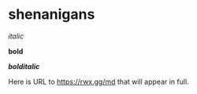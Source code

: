 # shenanigans


*italic*

**bold**

***bolditalic***

Here is URL to <https://rwx.gg/md> that will appear in full.
